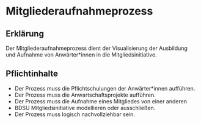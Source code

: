 # Mitgliederaufnahmeprozess

## Erklärung

Der Mitgliederaufnahmeprozess dient der Visualisierung der Ausbildung und Aufnahme von Anwärter\*innen in die Mitgliedsinitiative.

## Pflichtinhalte

- Der Prozess muss die Pflichtschulungen der Anwärter\*innen aufführen.
- Der Prozess muss die Anwartschaftsprojekte aufführen.
- Der Prozess muss die Aufnahme eines Mitgliedes von einer anderen
- BDSU Mitgliedsinitiative modellieren oder ausschließen.
- Der Prozess muss logisch nachvollziehbar sein.
